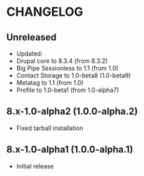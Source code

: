 # CHANGELOG

## Unreleased
* Updated:
 * Drupal core to 8.3.4 (from 8.3.2)
 * Big Pipe Sessionless to 1.1 (from 1.0)
 * Contact Storage to 1.0-beta8 (1.0-beta9)
 * Metatag to 1.1 (from 1.0)
 * Profile to 1.0-beta1 (from 1.0-alpha7)

## 8.x-1.0-alpha2 (1.0.0-alpha.2)
* Fixed tarball installation

## 8.x-1.0-alpha1 (1.0.0-alpha.1)
* Initial release
